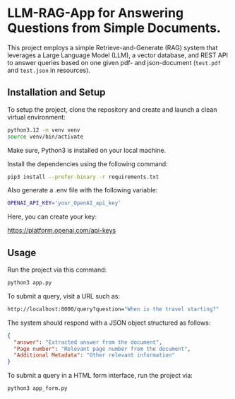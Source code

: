 # LLM-RAG-App for Answering Questions from Simple Documents.

This project employs a simple Retrieve-and-Generate (RAG) system that leverages a Large Language Model (LLM), a vector database, and REST API to answer queries based on one given pdf- and json-document (```test.pdf``` and ```test.json``` in resources).

## Installation and Setup

To setup the project, clone the repository and create and launch a clean virtual environment:

```sh
python3.12 -m venv venv
source venv/bin/activate
```

Make sure, Python3 is installed on your local machine.

Install the dependencies using the following command:

```sh
pip3 install --prefer-binary -r requirements.txt
```

Also generate a .env file with the following variable:

```sh
OPENAI_API_KEY='your_OpenAI_api_key'
```

Here, you can create your key:

https://platform.openai.com/api-keys

## Usage

Run the project via this command:

```sh
python3 app.py
```

To submit a query, visit a URL such as:

```sh
http://localhost:8000/query?question="When is the travel starting?"
```
The system should respond with a JSON object structured as follows:

```json
{
  "answer": "Extracted answer from the document",
  "Page number": "Relevant page number from the document",
  "Additional Metadata": "Other relevant information"
}
```

To submit a query in a HTML form interface, run the project via:

```sh
python3 app_form.py
```